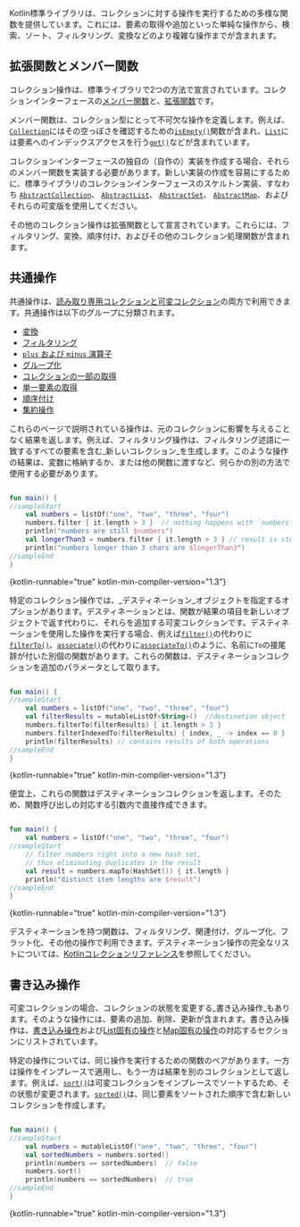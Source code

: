[//]: # (title: コレクション操作の概要)

Kotlin標準ライブラリは、コレクションに対する操作を実行するための多様な関数を提供しています。これには、要素の取得や追加といった単純な操作から、検索、ソート、フィルタリング、変換などのより複雑な操作までが含まれます。

## 拡張関数とメンバー関数

コレクション操作は、標準ライブラリで2つの方法で宣言されています。コレクションインターフェースの[メンバー関数](classes.md#class-members)と、[拡張関数](extensions.md#extension-functions)です。

メンバー関数は、コレクション型にとって不可欠な操作を定義します。例えば、[`Collection`](https://kotlinlang.org/api/latest/jvm/stdlib/kotlin.collections/-collection/index.html)にはその空っぽさを確認するための[`isEmpty()`](https://kotlinlang.org/api/latest/jvm/stdlib/kotlin.collections/-collection/is-empty.html)関数が含まれ、[`List`](https://kotlinlang.org/api/latest/jvm/stdlib/kotlin.collections/-list/index.html)には要素へのインデックスアクセスを行う[`get()`](https://kotlinlang.org/api/latest/jvm/stdlib/kotlin.collections/-list/get.html)などが含まれています。

コレクションインターフェースの独自の（自作の）実装を作成する場合、それらのメンバー関数を実装する必要があります。新しい実装の作成を容易にするために、標準ライブラリのコレクションインターフェースのスケルトン実装、すなわち [`AbstractCollection`](https://kotlinlang.org/api/latest/jvm/stdlib/kotlin.collections/-abstract-collection/index.html)、 [`AbstractList`](https://kotlinlang.org/api/latest/jvm/stdlib/kotlin.collections/-abstract-list/index.html)、 [`AbstractSet`](https://kotlinlang.org/api/latest/jvm/stdlib/kotlin.collections/-abstract-set/index.html)、 [`AbstractMap`](https://kotlinlang.org/api/latest/jvm/stdlib/kotlin.collections/-abstract-map/index.html)、およびそれらの可変版を使用してください。

その他のコレクション操作は拡張関数として宣言されています。これらには、フィルタリング、変換、順序付け、およびその他のコレクション処理関数が含まれます。

## 共通操作

共通操作は、[読み取り専用コレクションと可変コレクション](collections-overview.md#collection-types)の両方で利用できます。共通操作は以下のグループに分類されます。

*   [変換](collection-transformations.md)
*   [フィルタリング](collection-filtering.md)
*   [`plus` および `minus` 演算子](collection-plus-minus.md)
*   [グループ化](collection-grouping.md)
*   [コレクションの一部の取得](collection-parts.md)
*   [単一要素の取得](collection-elements.md)
*   [順序付け](collection-ordering.md)
*   [集約操作](collection-aggregate.md)

これらのページで説明されている操作は、元のコレクションに影響を与えることなく結果を返します。例えば、フィルタリング操作は、フィルタリング述語に一致するすべての要素を含む_新しいコレクション_を生成します。このような操作の結果は、変数に格納するか、または他の関数に渡すなど、何らかの別の方法で使用する必要があります。

```kotlin

fun main() {
//sampleStart
    val numbers = listOf("one", "two", "three", "four")  
    numbers.filter { it.length > 3 }  // nothing happens with `numbers`, result is lost
    println("numbers are still $numbers")
    val longerThan3 = numbers.filter { it.length > 3 } // result is stored in `longerThan3`
    println("numbers longer than 3 chars are $longerThan3")
//sampleEnd
}
```
{kotlin-runnable="true" kotlin-min-compiler-version="1.3"}

特定のコレクション操作では、_デスティネーション_オブジェクトを指定するオプションがあります。デスティネーションとは、関数が結果の項目を新しいオブジェクトで返す代わりに、それらを追加する可変コレクションです。デスティネーションを使用した操作を実行する場合、例えば[`filter()`](https://kotlinlang.org/api/latest/jvm/stdlib/kotlin.collections/filter.html)の代わりに[`filterTo()`](https://kotlinlang.org/api/latest/jvm/stdlib/kotlin.collections/filter-to.html)、[`associate()`](https://kotlinlang.org/api/latest/jvm/stdlib/kotlin.collections/associate.html)の代わりに[`associateTo()`](https://kotlinlang.org/api/latest/jvm/stdlib/kotlin.collections/associate-to.html)のように、名前に`To`の接尾辞が付いた別個の関数があります。これらの関数は、デスティネーションコレクションを追加のパラメータとして取ります。

```kotlin

fun main() {
//sampleStart
    val numbers = listOf("one", "two", "three", "four")
    val filterResults = mutableListOf<String>()  //destination object
    numbers.filterTo(filterResults) { it.length > 3 }
    numbers.filterIndexedTo(filterResults) { index, _ -> index == 0 }
    println(filterResults) // contains results of both operations
//sampleEnd
}

```
{kotlin-runnable="true" kotlin-min-compiler-version="1.3"}

便宜上、これらの関数はデスティネーションコレクションを返します。そのため、関数呼び出しの対応する引数内で直接作成できます。

```kotlin

fun main() {
    val numbers = listOf("one", "two", "three", "four")
//sampleStart
    // filter numbers right into a new hash set, 
    // thus eliminating duplicates in the result
    val result = numbers.mapTo(HashSet()) { it.length }
    println("distinct item lengths are $result")
//sampleEnd
}
```
{kotlin-runnable="true" kotlin-min-compiler-version="1.3"}

デスティネーションを持つ関数は、フィルタリング、関連付け、グループ化、フラット化、その他の操作で利用できます。デスティネーション操作の完全なリストについては、[Kotlinコレクションリファレンス](https://kotlinlang.org/api/latest/jvm/stdlib/kotlin.collections/index.html)を参照してください。

## 書き込み操作

可変コレクションの場合、コレクションの状態を変更する_書き込み操作_もあります。そのような操作には、要素の追加、削除、更新が含まれます。書き込み操作は、[書き込み操作](collection-write.md)および[List固有の操作](list-operations.md#list-write-operations)と[Map固有の操作](map-operations.md#map-write-operations)の対応するセクションにリストされています。

特定の操作については、同じ操作を実行するための関数のペアがあります。一方は操作をインプレースで適用し、もう一方は結果を別のコレクションとして返します。例えば、[`sort()`](https://kotlinlang.org/api/latest/jvm/stdlib/kotlin.collections/sort.html)は可変コレクションをインプレースでソートするため、その状態が変更されます。[`sorted()`](https://kotlinlang.org/api/latest/jvm/stdlib/kotlin.collections/sorted.html)は、同じ要素をソートされた順序で含む新しいコレクションを作成します。

```kotlin

fun main() {
//sampleStart
    val numbers = mutableListOf("one", "two", "three", "four")
    val sortedNumbers = numbers.sorted()
    println(numbers == sortedNumbers)  // false
    numbers.sort()
    println(numbers == sortedNumbers)  // true
//sampleEnd
}
```
{kotlin-runnable="true" kotlin-min-compiler-version="1.3"}